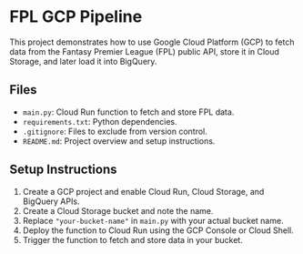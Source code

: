 # FPL GCP Pipeline

This project demonstrates how to use Google Cloud Platform (GCP) to fetch data from the Fantasy Premier League (FPL) public API, store it in Cloud Storage, and later load it into BigQuery.

## Files

- `main.py`: Cloud Run function to fetch and store FPL data.
- `requirements.txt`: Python dependencies.
- `.gitignore`: Files to exclude from version control.
- `README.md`: Project overview and setup instructions.

## Setup Instructions

1. Create a GCP project and enable Cloud Run, Cloud Storage, and BigQuery APIs.
2. Create a Cloud Storage bucket and note the name.
3. Replace `"your-bucket-name"` in `main.py` with your actual bucket name.
4. Deploy the function to Cloud Run using the GCP Console or Cloud Shell.
5. Trigger the function to fetch and store data in your bucket.
